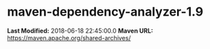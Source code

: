# maven-dependency-analyzer-1.9

**Last Modified:** 2018-06-18 22:45:00.0
**Maven URL:** https://maven.apache.org/shared-archives/
